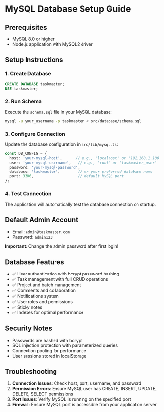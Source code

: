 
# MySQL Database Setup Guide

## Prerequisites
- MySQL 8.0 or higher
- Node.js application with MySQL2 driver

## Setup Instructions

### 1. Create Database
```sql
CREATE DATABASE taskmaster;
USE taskmaster;
```

### 2. Run Schema
Execute the `schema.sql` file in your MySQL database:
```bash
mysql -u your_username -p taskmaster < src/database/schema.sql
```

### 3. Configure Connection
Update the database configuration in `src/lib/mysql.ts`:

```typescript
const DB_CONFIG = {
  host: 'your-mysql-host',      // e.g., 'localhost' or '192.168.1.100'
  user: 'your-mysql-username',   // e.g., 'root' or 'taskmaster_user'
  password: 'your-mysql-password',
  database: 'taskmaster',        // or your preferred database name
  port: 3306,                    // default MySQL port
};
```

### 4. Test Connection
The application will automatically test the database connection on startup.

## Default Admin Account
- Email: `admin@taskmaster.com`
- Password: `admin123`

**Important:** Change the admin password after first login!

## Database Features
- ✅ User authentication with bcrypt password hashing
- ✅ Task management with full CRUD operations
- ✅ Project and batch management
- ✅ Comments and collaboration
- ✅ Notifications system
- ✅ User roles and permissions
- ✅ Sticky notes
- ✅ Indexes for optimal performance

## Security Notes
- Passwords are hashed with bcrypt
- SQL injection protection with parameterized queries
- Connection pooling for performance
- User sessions stored in localStorage

## Troubleshooting
1. **Connection Issues**: Check host, port, username, and password
2. **Permission Errors**: Ensure MySQL user has CREATE, INSERT, UPDATE, DELETE, SELECT permissions
3. **Port Issues**: Verify MySQL is running on the specified port
4. **Firewall**: Ensure MySQL port is accessible from your application server
